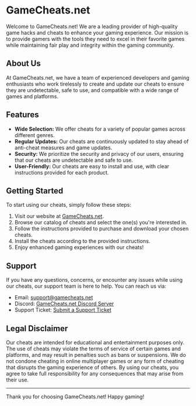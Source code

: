 # GameCheats.net

Welcome to GameCheats.net! We are a leading provider of high-quality game hacks and cheats to enhance your gaming experience. Our mission is to provide gamers with the tools they need to excel in their favorite games while maintaining fair play and integrity within the gaming community.

## About Us

At GameCheats.net, we have a team of experienced developers and gaming enthusiasts who work tirelessly to create and update our cheats to ensure they are undetectable, safe to use, and compatible with a wide range of games and platforms.

## Features

- **Wide Selection:** We offer cheats for a variety of popular games across different genres.
- **Regular Updates:** Our cheats are continuously updated to stay ahead of anti-cheat measures and game updates.
- **Security:** We prioritize the security and privacy of our users, ensuring that our cheats are undetectable and safe to use.
- **User-Friendly:** Our cheats are easy to install and use, with clear instructions provided for each product.

## Getting Started

To start using our cheats, simply follow these steps:

1. Visit our website at [GameCheats.net](https://www.gamecheats.net).
2. Browse our catalog of cheats and select the one(s) you're interested in.
3. Follow the instructions provided to purchase and download your chosen cheats.
4. Install the cheats according to the provided instructions.
5. Enjoy enhanced gaming experiences with our cheats!

## Support

If you have any questions, concerns, or encounter any issues while using our cheats, our support team is here to help. You can reach us via:

- Email: support@gamecheats.net
- Discord: [GameCheats.net Discord Server](https://discord.gg/MaKnFXfvBf)
- Support Ticket: [Submit a Support Ticket](https://www.gamecheats.net/support)

## Legal Disclaimer

Our cheats are intended for educational and entertainment purposes only. The use of cheats may violate the terms of service of certain games and platforms, and may result in penalties such as bans or suspensions. We do not condone cheating in online multiplayer games or any form of cheating that disrupts the gaming experience of others. By using our cheats, you agree to take full responsibility for any consequences that may arise from their use.

---

Thank you for choosing GameCheats.net! Happy gaming!
